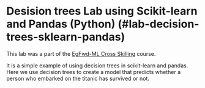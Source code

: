# Desision trees Lab using Scikit-learn and Pandas (Python) (#lab-decision-trees-sklearn-pandas)
This lab was a part of the [EgFwd-ML Cross Skilling](https://egfwd.com/specializtion/machine-learning/) course.

It is a simple example of using decision trees in scikit-learn and pandas.
Here we use decision trees to create a model that predicts whether a person who embarked on the titanic has survived or not.
